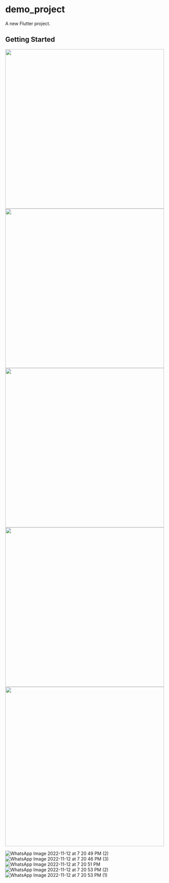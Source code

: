 # demo_project

A new Flutter project.

## Getting Started



<img src="https://user-images.githubusercontent.com/111499619/202652060-dac310fb-c2e0-4793-98ce-3c575e375fcb.jpeg" style=" height:500px; " data-target="animated-image.originalImage">


<img src="https://user-images.githubusercontent.com/111499619/202652170-90a6548f-0363-4416-af17-fe4b572b4fe5.jpeg" style=" height:500px; " data-target="animated-image.originalImage">

<img src="https://user-images.githubusercontent.com/111499619/202652238-2dcba83f-bf7a-4436-9134-cccccf9c54b6.jpeg" style=" height:500px; " data-target="animated-image.originalImage">

<img src="https://user-images.githubusercontent.com/111499619/201476756-1bdab15e-3d89-4d1a-87c7-f41303354510.jpeg" style=" height:500px; " data-target="animated-image.originalImage">

<img src="https://user-images.githubusercontent.com/111499619/201476775-e0f56c21-d666-40b8-9a6d-a8c41701b638.jpeg" style=" height:500px; " data-target="animated-image.originalImage">



![WhatsApp Image 2022-11-12 at 7 20 49 PM (2)](https://user-images.githubusercontent.com/111499619/201476830-e5e7e6e3-7f2e-4bb1-8693-77ed4be1c3f7.jpeg)
![WhatsApp Image 2022-11-12 at 7 20 46 PM (3)](https://user-images.githubusercontent.com/111499619/201476850-8ddbde95-fb7a-47ef-8635-84d39e5ae452.jpeg)
![WhatsApp Image 2022-11-12 at 7 20 51 PM](https://user-images.githubusercontent.com/111499619/201476859-ab25990e-d36c-4be1-9118-5f9ae84dc1dc.jpeg)
![WhatsApp Image 2022-11-12 at 7 20 53 PM (2)](https://user-images.githubusercontent.com/111499619/201476877-ed637600-125a-4871-9ea0-f93530fcadf5.jpeg)
![WhatsApp Image 2022-11-12 at 7 20 53 PM (1)](https://user-images.githubusercontent.com/111499619/201476947-940e8f19-d02f-44eb-b318-552105978229.jpeg)
